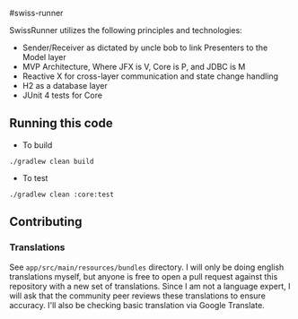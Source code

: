 #swiss-runner

SwissRunner utilizes the following principles and technologies:

* Sender/Receiver as dictated by uncle bob to link Presenters to the Model layer
* MVP Architecture, Where JFX is V, Core is P, and JDBC is M
* Reactive X for cross-layer communication and state change handling
* H2 as a database layer
* JUnit 4 tests for Core

## Running this code

* To build

```
./gradlew clean build
```

* To test

```
./gradlew clean :core:test
```

## Contributing

### Translations

See ```app/src/main/resources/bundles``` directory.  I will only be doing english translations myself, but anyone is free to open a pull
request against this repository with a new set of translations.  Since I am not a language expert, I will ask that the community peer 
reviews these translations to ensure accuracy.  I'll also be checking basic translation via Google Translate.